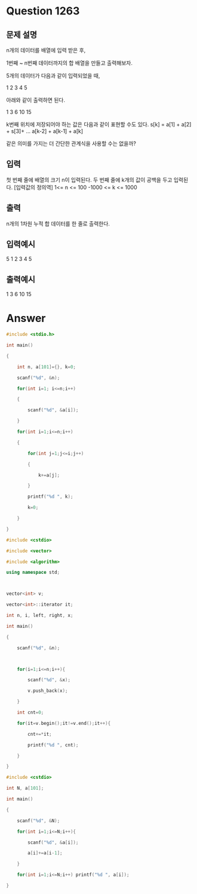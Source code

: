 Question 1263
==================
문제 설명
------------------
n개의 데이터를 배열에 입력 받은 후,

1번째 ~ n번째 데이터까지의 합 배열을 만들고 출력해보자.

5개의 데이터가 다음과 같이 입력되었을 때,

1 2 3 4 5

아래와 같이 출력하면 된다.

1 3 6 10 15


k번째 위치에 저장되어야 하는 값은 다음과 같이 표현할 수도 있다.
s[k] = a[1] + a[2] + s[3]+ ... a[k-2] + a[k-1] + a[k]

같은 의미를 가지는 더 간단한 관계식을 사용할 수는 없을까?

입력
------------------
첫 번째 줄에 배열의 크기 n이 입력된다.
두 번째 줄에 k개의 값이 공백을 두고 입력된다.
[입력값의 정의역]
1<= n <= 100
-1000 <= k <= 1000

출력
------------------
n개의 1차원 누적 합 데이터를 한 줄로 출력한다.

입력예시
------------------
5
1 2 3 4 5 

출력예시
------------------
1 3 6 10 15 

Answer
==================
```cpp
#include <stdio.h>

int main()

{

	int n, a[101]={}, k=0;

	scanf("%d", &n);

	for(int i=1; i<=n;i++)

	{

		scanf("%d", &a[i]);

	}

	for(int i=1;i<=n;i++)

	{

		for(int j=1;j<=i;j++)

		{

			k+=a[j];

		}

		printf("%d ", k);

		k=0;

	}

}
```
```cpp
#include <cstdio>

#include <vector>

#include <algorithm>

using namespace std;



vector<int> v;

vector<int>::iterator it;

int n, i, left, right, x;

int main()

{

    scanf("%d", &n);



    for(i=1;i<=n;i++){

        scanf("%d", &x);

        v.push_back(x);

    }

    int cnt=0;

    for(it=v.begin();it!=v.end();it++){

        cnt+=*it;

        printf("%d ", cnt);

    }

}
```
```cpp
#include <cstdio>

int N, a[101];

int main()

{

    scanf("%d", &N);

    for(int i=1;i<=N;i++){

        scanf("%d", &a[i]);

        a[i]+=a[i-1];

    }

    for(int i=1;i<=N;i++) printf("%d ", a[i]);

}
```
